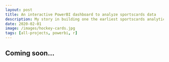 ```yaml
---
layout: post
title: An interactive PowerBI dashboard to analyze sportscards data
description: My story in building one the earliest sportscards analytics products
date: 2020-02-01
image: /images/hockey-cards.jpg
tags: [all-projects, powerbi, r]
---
```


## Coming soon...

